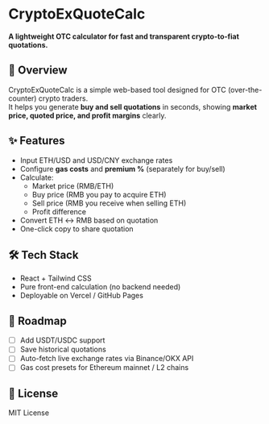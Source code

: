 # CryptoExQuoteCalc

**A lightweight OTC calculator for fast and transparent crypto-to-fiat quotations.**

## 📌 Overview
CryptoExQuoteCalc is a simple web-based tool designed for OTC (over-the-counter) crypto traders.  
It helps you generate **buy and sell quotations** in seconds, showing **market price, quoted price, and profit margins** clearly.

## ✨ Features
- Input ETH/USD and USD/CNY exchange rates
- Configure **gas costs** and **premium %** (separately for buy/sell)
- Calculate:
  - Market price (RMB/ETH)
  - Buy price (RMB you pay to acquire ETH)
  - Sell price (RMB you receive when selling ETH)
  - Profit difference
- Convert ETH ↔ RMB based on quotation
- One-click copy to share quotation

## 🛠️ Tech Stack
- React + Tailwind CSS
- Pure front-end calculation (no backend needed)
- Deployable on Vercel / GitHub Pages

## 🚀 Roadmap
- [ ] Add USDT/USDC support
- [ ] Save historical quotations
- [ ] Auto-fetch live exchange rates via Binance/OKX API
- [ ] Gas cost presets for Ethereum mainnet / L2 chains

## 📄 License
MIT License
